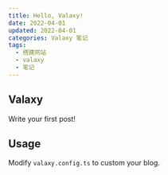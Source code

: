 ```yaml
---
title: Hello, Valaxy!
date: 2022-04-01
updated: 2022-04-01
categories: Valaxy 笔记
tags: 
  - 搭建网站
  - valaxy
  - 笔记
---
```


## Valaxy



Write your first post!

## Usage

Modify `valaxy.config.ts` to custom your blog.
